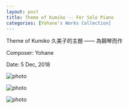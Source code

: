 ```yaml
---
layout: post
title: Theme of Kumiko -- For Solo Piano
categories: [Yohane's Works Collection]
---
```

Theme of Kumiko 久美子的主題 —— 為鋼琴而作

Composer: Yohane

Date: 5 Dec, 2018

![photo](/maples/assets/Theme-Of-Kumiko/1.png)

![photo](/maples/assets/Theme-Of-Kumiko/2.png)

![photo](/maples/assets/Theme-Of-Kumiko/3.png)